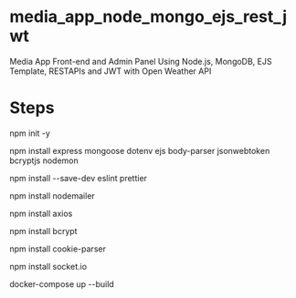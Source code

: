 # media_app_node_mongo_ejs_rest_jwt

Media App Front-end and Admin Panel Using Node.js, MongoDB, EJS Template, RESTAPIs and JWT with Open Weather API

# Steps

npm init -y

npm install express mongoose dotenv ejs body-parser jsonwebtoken bcryptjs nodemon

npm install --save-dev eslint prettier

npm install nodemailer

npm install axios

npm install bcrypt

npm install cookie-parser

npm install socket.io

docker-compose up --build
